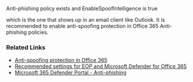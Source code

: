 Anti-phishing policy exists and EnableSpoofIntelligence is true

 which is the one that shows up in an email client like Outlook. It is recommended to enable anti-spoofing protection in Office 365 Anti-phishing policies.

### Related Links

* [Anti-spoofing protection in Office 365](https:/aka.ms/orca-atpp-docs-3) 
* [Recommended settings for EOP and Microsoft Defender for Office 365](https://aka.ms/orca-atpp-docs-7) 
* [Microsoft 365 Defender Portal - Anti-phishing](https://security.microsoft.com/antiphishing)
